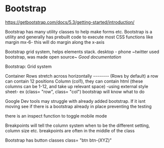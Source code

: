 # Bootstrap
<!-- notes on bootstrap 6/7/23 -->

https://getbootstrap.com/docs/5.3/getting-started/introduction/

Bootstrap has many utility classes to help make forms etc. Bootstrap is a utility and generally has prebuilt code to execute most CSS functions like
margin
mx-6- this will do margin along the x-axis

Bootstrap grid system, helps elements stack. desktop - phone
~twitter used bootstrap, was made open source~ 
*Good documentation*  

Bootstrap: Grid system
<!-- NOTE you missed a point on your checkpoint because you forgot to create the container, Remember to create the container in which the rows and columns go -->
  Container 
    Rows stretch across horizontally -------- (Rows by default) a row can contain 12 positions
    Column (col1), they can contain html (these columns can be 1-12, and take up relevant space)
  -using external style sheet- 
    ex (class= "row", class= "col") bootstrap will know what to do

Google Dev tools may struggle with already added bootstrap. If it isnt moving see if there is a bootstrap already in place preventing the testing

there is an inspect function to toggle mobile mode

Breakpoints will tell the column system when to be the different setting, column size etc. breakpoints are often in the middle of the class

Bootstrap has button classes class= "btn btn-(XYZ)"